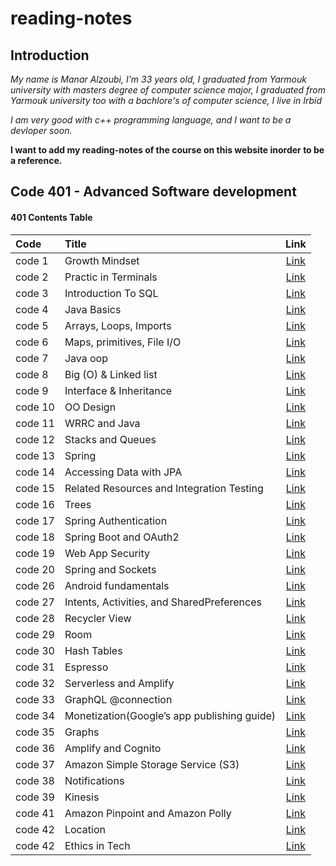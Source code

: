 # reading-notes

## Introduction

*My name is Manar Alzoubi, I'm 33 years old, I graduated from Yarmouk university with masters degree of computer science major, I graduated from Yarmouk university too with a bachlore's of computer science, I live in Irbid*

*I am very good with c++ programming language, and I want to be a devloper soon.*

**I want to add my reading-notes of the course on this website inorder to be a reference.**

## Code 401 - Advanced Software development

#### 401 Contents Table


|Code                             |Title                                                  | Link                                       |
|:---                             | :---                                                  | :---:                                      |
|code 1                           |      Growth Mindset                                   | [Link](./growthmindset.md)                 |
|code 2                           |      Practic in Terminals                             | [Link](./practiceterminals.md)             |
|code 3                           |      Introduction To SQL                              | [Link](./sql.md)                           |
|code 4                           |      Java Basics                                      | [Link](./javaBasics.md)                    |
|code 5                           |      Arrays, Loops, Imports                           | [Link](./read2.md)                         |
|code 6                           |      Maps, primitives, File I/O                       | [Link](./read3.md)                         |
|code 7                           |      Java oop                                         | [Link](./read4.md)                         |
|code 8                           |      Big (O) & Linked list                            | [Link](./linkedlist.md)                    |
|code 9                           |      Interface & Inheritance                          | [Link](./read6.md)                         |
|code 10                          |      OO Design                                        | [Link](./readme8.md)                       |
|code 11                          |      WRRC and Java                                    | [Link](./read9.md)                         |
|code 12                          |      Stacks and Queues                                | [Link](./stackandQueue.md)                 |
|code 13                          |      Spring                                           | [Link](./readme11.md)                      |
|code 14                          |      Accessing Data with JPA                          | [Link](./readme12.md)                      |
|code 15                          |      Related Resources and Integration Testing        | [Link](./read13.md)                        |
|code 16                          |      Trees                                            | [Link](./read14.md)                        |
|code 17                          |      Spring Authentication                            | [Link](./read16.md)                        |
|code 18                          |      Spring Boot and OAuth2                           | [Link](./read17.md)                        |
|code 19                          |      Web App Security                                 | [Link](./read18.md)                        |
|code 20                          |      Spring and Sockets                               | [Link](./read19.md)                        |
|code 26                          |      Android fundamentals                             | [Link](./read26.md)                        |
|code 27                          |      Intents, Activities, and SharedPreferences       | [Link](./read27.md)                        |
|code 28                          |      Recycler View                                    | [Link](./read28.md)                        |
|code 29                          |      Room                                             | [Link](./read29.md)                        |
|code 30                          |      Hash Tables                                      | [Link](./read30.md)                        |
|code 31                          |      Espresso                                         | [Link](./read31.md)                        |
|code 32                          |      Serverless and Amplify                           | [Link](./readme32.md)                      |
|code 33                          |      GraphQL @connection                              | [Link](./read33.md)                        |
|code 34                          |      Monetization(Google’s app publishing guide)      | [Link](./read34.md)                        |
|code 35                          |      Graphs                                           | [Link](./readgraph.md)                     |
|code 36                          |     Amplify and Cognito                               | [Link](./read36.md)                        |
|code 37                          |     Amazon Simple Storage Service (S3)                | [Link](./read37.md)                        |
|code 38                          |     Notifications                                     | [Link](./read38.md)                        |
|code 39                          |     Kinesis                                           | [Link](./read39.md)                        |
|code 41                          |     Amazon Pinpoint and Amazon Polly                  | [Link](./read41.md)                        |
|code 42                          |     Location                                          | [Link](./read42.md)                        |
|code 42                          |     Ethics in Tech                                    | [Link](./read422.md)                        |

